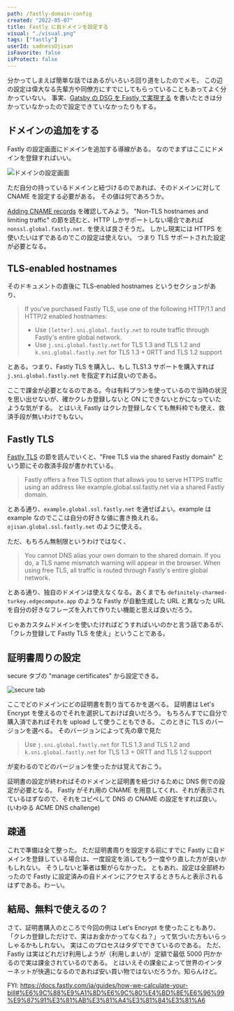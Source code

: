```yaml
---
path: /fastly-domain-config
created: "2022-05-07"
title: Fastly に自ドメインを設定する
visual: "./visual.png"
tags: ["fastly"]
userId: sadnessOjisan
isFavorite: false
isProtect: false
---
```


分かってしまえば簡単な話ではあるがいろいろ回り道をしたのでメモ。
この辺の設定は偉大なる先輩方や同僚方にすでにしてもらっていることもあってよく分かっていない。
事実、[Gatsby の DSG を Fastly で実現する](https://blog.ojisan.io/gatsby-dsg-fastly/) を書いたときは分かっていなかったので設定できていなかったりもする。

## ドメインの追加をする

Fastly の設定画面にドメインを追加する導線がある。
なのでまずはここにドメインを登録すればいい。

![ドメインの設定画面](./domain.png)

ただ自分の持っているドメインと紐づけるのであれば、そのドメインに対して CNAME を設定する必要がある。
その値は何であろうか。

[Adding CNAME records](https://docs.fastly.com/en/guides/adding-cname-records) を確認してみよう。
"Non-TLS hostnames and limiting traffic" の節を読むと、HTTP しかサポートしない場合であれば `nonssl.global.fastly.net.` を使えば良さそうだ。
しかし現実には HTTPS を使いたいはずであるのでこの設定は使えない。
つまり TLS サポートされた設定が必要となる。

## TLS-enabled hostnames

そのドキュメントの直後に TLS-enabled hostnames というセクションがあり、

> If you've purchased Fastly TLS, use one of the following HTTP/1.1 and HTTP/2 enabled hostnames:
>
> - Use `[letter].sni.global.fastly.net` to route traffic through Fastly's entire global network.
> - Use `j.sni.global.fastly.net` for TLS 1.3 and TLS 1.2 and `k.sni.global.fastly.net` for TLS 1.3 + 0RTT and TLS 1.2 support

とある。つまり、Fastly TLS を購入し、もし TLS1.3 サポートを購入すれば `j.sni.global.fastly.net` を指定すれば良いのである。

ここで課金が必要となるのである。今は有料プランを使っているので当時の状況を思い出せないが、確かクレカ登録しないと ON にできないとかになっていたような気がする。
とはいえ Fastly はクレカ登録しなくても無料枠でも使え、救済手段が無いわけでもない。

## Fastly TLS

[Fastly TLS](https://docs.fastly.com/products/tls-service-options#fastly-tls) の節を読んでいくと、"Free TLS via the shared Fastly domain" という節にその救済手段が書かれている。

> Fastly offers a free TLS option that allows you to serve HTTPS traffic using an address like example.global.ssl.fastly.net via a shared Fastly domain.

とある通り、`example.global.ssl.fastly.net` を通せばよい。example は example なのでここは自分の好きな値に書き換えれる。`ojisan.global.ssl.fastly.net` のように使える。

ただ、もちろん無制限というわけではなく、

> You cannot DNS alias your own domain to the shared domain. If you do, a TLS name mismatch warning will appear in the browser.
> When using free TLS, all traffic is routed through Fastly's entire global network.

とある通り、独自のドメインは使えなくなる。あくまでも `definitely-charmed-turkey.edgecompute.app` のような Fastly が自動生成した URL と異なった URL を自分の好きなフレーズを入れて作りたい機能と思えば良いだろう。

じゃあカスタムドメインを使いたければどうすればいいのかと言う話であるが、「クレカ登録して Fastly TLS を使え」ということである。

## 証明書周りの設定

secure タブの "manage certificates" から設定できる。

![secure tab](./secure.png)

ここでどのドメインにどの証明書を割り当てるかを選べる。
証明書は Let's Encrypt を使えるのでそれを選択しておけば良いだろう。
もちろんすでに自分で購入済であればそれを upload して使うこともできる。
このときに TLS のバージョンを選べる。
そのバージョンによって先の章で見た

> Use `j.sni.global.fastly.net` for TLS 1.3 and TLS 1.2 and `k.sni.global.fastly.net` for TLS 1.3 + 0RTT and TLS 1.2 support

が変わるのでどのバージョンを使ったかは覚えておこう。

証明書の設定が終わればそのドメインと証明書を紐づけるために DNS 側での設定が必要となる。
Fastly がそれ用の CNAME を用意してくれ、それが表示されているはずなので、それをコピペして DNS の CNAME の設定をすれば良い。
(いわゆる ACME DNS challenge)

## 疎通

これで準備は全て整った。
ただ証明書周りを設定する前にすでに Fastly に自ドメインを登録している場合は、一度設定を消してもう一度やり直した方が良いかもしれない。
そうしないと筆者は繋がらなかった。
ともあれ、設定は全部終わったので Fastly に設定済みの自ドメインにアクセスするときちんと表示されるはずである。わーい。

## 結局、無料で使えるの？

さて、証明書購入のところで今回の例は Let's Encrypt を使ったこともあり、「クレカ登録しただけで、実はお金かかってなくね？」って気づいた方もいらっしゃるかもしれない。
実はこのプロセスはタダでできているのである。
ただ、Fastly は実はどれだけ利用しようが（利用しまいが）定額で最低 5000 円かかるので実は課金されているのである。
とはいえその課金によって世界のインターネットが快適になるのであれば安い買い物ではないだろうか。知らんけど。

FYI: https://docs.fastly.com/ja/guides/how-we-calculate-your-bill#%E6%9C%88%E9%A1%8D%E6%9C%80%E4%BD%8E%E6%96%99%E9%87%91%E3%81%AB%E3%81%A4%E3%81%84%E3%81%A6
